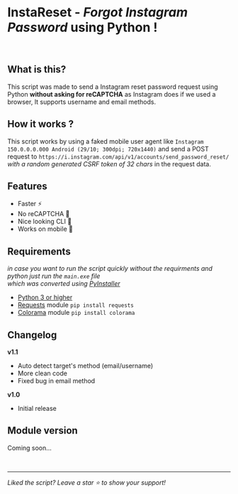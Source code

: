 # InstaReset - _Forgot Instagram Password_ using Python !

<br>

## What is this?
This script was made to send a Instagram reset password request using Python **without asking for reCAPTCHA** as Instagram does if we used a browser, It supports username and email methods.

## How it works ?
This script works by using a faked mobile user agent like `Instagram 150.0.0.0.000 Android (29/10; 300dpi; 720x1440)` and send a POST request to `https://i.instagram.com/api/v1/accounts/send_password_reset/` _with a random generated CSRF token of 32 chars_ in the request data.

## Features
- Faster ⚡
- No reCAPTCHA 🤖
- Nice looking CLI 🎨
- Works on mobile 📱

## Requirements
_in case you want to run the script quickly without the requirments and python just run the `main.exe` file_
<br>
_which was converted using [PyInstaller](https://pyinstaller.org/en/stable/)_
- [Python 3 or higher](https://www.python.org/downloads/)
- [Requests](https://pypi.org/project/requests/) module `pip install requests`
- [Colorama](https://pypi.org/project/colorama/) module `pip install colorama`

## Changelog

**v1.1**
- Auto detect target's method (email/username)
- More clean code
- Fixed bug in email method

**v1.0**
- Initial release

## Module version
Coming soon...

<br><hr>

_Liked the script? Leave a star ⭐ to show your support!_
